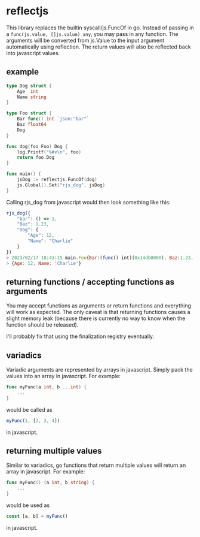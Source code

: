 # reflectjs
This library replaces the builtin syscall/js.FuncOf in go. Instead of passing in a `func(js.value, []js.value) any`, you may pass in any function. The arguments will be converted from js.Value to the input argument automatically using reflection. The return values will also be reflected back into javascript values.

## example
```go
type Dog struct {
	Age  int
	Name string
}

type Foo struct {
	Bar func() int `json:"bar"`
	Baz float64
	Dog
}

func dog(foo Foo) Dog {
	log.Printf("%#v\n", foo)
	return foo.Dog
}

func main() {
    jsDog := reflectjs.FuncOf(dog)
    js.Global().Set("rjs_dog", jsDog)
}
```
Calling rjs_dog from javascript would then look something like this:
```js
rjs_dog({
    "bar": () => 1,
    "Baz": 1.23,
    "Dog": {
        "Age": 12,
        "Name": "Charlie"
    }
})
> 2023/02/17 18:43:15 main.Foo{Bar:(func() int)(0x14db0000), Baz:1.23, Dog:main.Dog{Age:12, Name:"Charlie"}}
> {Age: 12, Name: 'Charlie'}
```

## returning functions / accepting functions as arguments
You may accept functions as arguments or return functions and everything will work as expected. The only caveat is that returning functions causes a slight memory leak (because there is currently no way to know when the function should be released).

I'll probably fix that using the finalization registry eventually.

## variadics
Variadic arguments are represented by arrays in javascript. Simply pack the values into an array in javascript. For example:
```go
func myFunc(a int, b ...int) {
	...
}
```
would be called as
```js
myFunc(1, [2, 3, 4])
```
in javascript.

## returning multiple values
Similar to variadics, go functions that return multiple values will return an array in javascript. For example:
```go
func myFunc() (a int, b string) {
	...
}
```
would be used as
```js
const [a, b] = myFunc()
```
in javascript.
